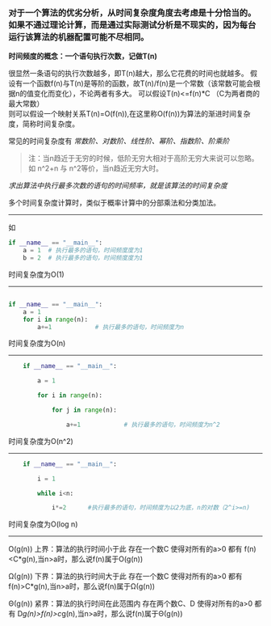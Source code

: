 ### 对于一个算法的优劣分析，从时间复杂度角度去考虑是十分恰当的。如果不通过理论计算，而是通过实际测试分析是不现实的，因为每台运行该算法的机器配置可能不尽相同。

**时间频度的概念：一个语句执行次数，记做T(n)**

很显然一条语句的执行次数越多，即T(n)越大，那么它花费的时间也就越多。
假设有一个函数f(n)与T(n)是等阶的函数，故T(n)/f(n)是一个常数（该常数可能会根据n的值变化而变化），不论两者有多大。
可以假设T(n)<=f(n)\*C     （C为两者商的最大常数）  
则可以假设一个映射关系T(n)=O(f(n)),在这里称O(f(n))为算法的渐进时间复杂度，简称时间复杂度。

常见的时间复杂度有 *常数阶、对数阶、线性阶、幂阶、指数阶、阶乘阶*

> 注：当n趋近于无穷的时候，低阶无穷大相对于高阶无穷大来说可以忽略。如 n^2+n 与 n^2等价，当n趋近无穷大时。

*求出算法中执行最多次数的语句的时间频率，就是该算法的时间复杂度*

多个时间复杂度计算时，类似于概率计算中的分部乘法和分类加法。

---

如
```python
if __name__ == "__main__":
	a = 1  # 执行最多的语句，时间频度度为1
	b = 2  # 执行最多的语句，时间频度度为1


```

时间复杂度为O(1)

---

```python

if __name__ == "__main__":
	a = 1 				
	for i in range(n):
		a+=1			# 执行最多的语句，时间频度为n

```
时间复杂度为O(n)

---

```python
	if __name__ == "__main__":

		a = 1  											

		for i in range(n):		

			for j in range(n):

				a+=1			# 执行最多的语句，时间频度为n^2
```
时间复杂度为O(n^2)


---

```python
	if __name__ == "__main__":

		i = 1

		while i<n:

			i*=2      #执行最多的语句，时间频度为以2为底，n的对数（2^i>=n)

```

时间复杂度为O(log n)


--- 
O(g(n))  上界：算法的执行时间小于此  存在一个数C 使得对所有的a>0 都有 f(n)<C*g(n),当n>a时，那么说f(n)属于O(g(n))    

Ω(g(n))  下界：算法的执行时间大于此  存在一个数C 使得对所有的a>0 都有 f(n)>C*g(n),当n>a时，那么说f(n)属于Ω(g(n))  

Θ(g(n))  紧界：算法的执行时间在此范围内  存在两个数C、D 使得对所有的a>0 都有 D*g(n)>f(n)>c*g(n),当n>a时，那么说f(n)属于Θ(g(n))  
